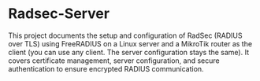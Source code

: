 # Radsec-Server
This project documents the setup and configuration of RadSec (RADIUS over TLS) using FreeRADIUS on a Linux server and a MikroTik router as the client (you can use any client. The server configuration stays the same). It covers certificate management, server configuration, and secure authentication to ensure encrypted RADIUS communication.
